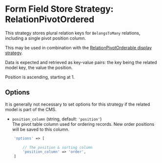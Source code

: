
# Form Field Store Strategy: RelationPivotOrdered

This strategy stores plural relation keys for `BelongsToMany` relations, including a single pivot position column.

This may be used in combination with the
[RelationPivotOrderable display strategy](../FormFieldDisplayStrategies/RelationPivotOrderable.md).
 
Data is expected and retrieved as key-value pairs: the key being the related model key, the value the position.

Position is ascending, starting at 1.


## Options

It is generally not necessary to set options for this strategy if the related model is part of the CMS.

- `position_column` (string, default: `'position'`)  
    The pivot table column used for ordering records. New order positions will be saved to this column.

 ```php
     'options' => [
     
         // The position & sorting column
         'position_column' => 'order',
     ]
```
